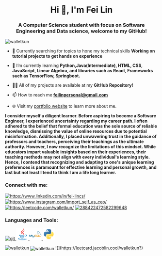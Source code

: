 <h1 align="center">Hi 👋, I'm Fei Lin</h1>
<h3 align="center">A Computer Science student with focus on Software Engineering and Data science, welcome to my GitHub!</h3>

<p align="left"> <img src="https://komarev.com/ghpvc/?username=walletkun&label=Profile%20views&color=0e75b6&style=flat" alt="walletkun" /> </p>

- 🔭 Currently searching for topics to hone my technical skills **Working on tutorial projects to get hands on experience**

- 🌱 I’m currently learning **Python,Java(Intermediate), HTML, CSS, JavaScript, Linear Algebra, and libraries such as React, Frameworks such as TensorFlow, Springboot.**

- 👨‍💻 All of my projects are available at my **GitHub Repository!**
- 📫 How to reach me **feilinpersonal@gmail.com**
- 🌐 Visit my [portfolio website](https://walletkun.github.io/walletkun/) to learn more about me.

**I consider myself a diligent learner. Before aspiring to become a Software Engineer, I experienced uncertainty regarding my career path. I often adhered to the belief that formal education was the sole source of reliable knowledge, dismissing the value of online resources due to potential misinformation. Additionally, I placed unwavering trust in the guidance of professors and teachers, perceiving their teachings as the ultimate authority. However, I now recognize the limitations of this mindset. While educators impart valuable insights based on their experiences, their teaching methods may not align with every individual's learning style. Hence, I contend that recognizing and adapting to one's unique learning preferences is paramount for effective learning and personal growth, and last but not least I tend to think I am a life long learner.**

<h3 align="left">Connect with me:</h3>
<p align="left">
<a href="https://linkedin.com/in/https://www.linkedin.com/in/fei-lincs/" target="blank"><img align="center" src="https://raw.githubusercontent.com/rahuldkjain/github-profile-readme-generator/master/src/images/icons/Social/linked-in-alt.svg" alt="https://www.linkedin.com/in/fei-lincs/" height="30" width="40" /></a>
<a href="https://instagram.com/https://www.instagram.com/import_self_as_ceo/" target="blank"><img align="center" src="https://raw.githubusercontent.com/rahuldkjain/github-profile-readme-generator/master/src/images/icons/Social/instagram.svg" alt="https://www.instagram.com/import_self_as_ceo/" height="30" width="40" /></a>
<a href="https://www.leetcode.com/https://leetcode.com/walletkun/" target="blank"><img align="center" src="https://raw.githubusercontent.com/rahuldkjain/github-profile-readme-generator/master/src/images/icons/Social/leet-code.svg" alt="https://leetcode.com/walletkun/" height="30" width="40" /></a>
<a href="https://discord.gg/288422472582299648" target="blank"><img align="center" src="https://raw.githubusercontent.com/rahuldkjain/github-profile-readme-generator/master/src/images/icons/Social/discord.svg" alt="288422472582299648" height="30" width="40" /></a>
</p>

<h3 align="left">Languages and Tools:</h3>
<p align="left"> <a href="https://git-scm.com/" target="_blank" rel="noreferrer"> <img src="https://www.vectorlogo.zone/logos/git-scm/git-scm-icon.svg" alt="git" width="40" height="40"/> </a> <a href="https://www.java.com" target="_blank" rel="noreferrer"> <img src="https://raw.githubusercontent.com/devicons/devicon/master/icons/java/java-original.svg" alt="java" width="40" height="40"/> </a> <a href="https://www.mysql.com/" target="_blank" rel="noreferrer"> <img src="https://raw.githubusercontent.com/devicons/devicon/master/icons/mysql/mysql-original-wordmark.svg" alt="mysql" width="40" height="40"/> </a> <a href="https://www.python.org" target="_blank" rel="noreferrer"> <img src="https://raw.githubusercontent.com/devicons/devicon/master/icons/python/python-original.svg" alt="python" width="40" height="40"/> </a> </p>

<p><img align="left" src="https://github-readme-stats.vercel.app/api/top-langs?username=walletkun&show_icons=true&locale=en&layout=compact" alt="walletkun" /></p>

<p>&nbsp;<img align="center" src="https://github-readme-stats.vercel.app/api?username=walletkun&show_icons=true&locale=en" alt="walletkun" /> ![](https://leetcard.jacoblin.cool/walletkun?)</p>


 
